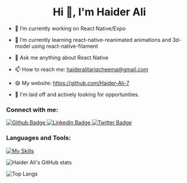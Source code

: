  <h1 align="center">Hi 👋, I'm Haider Ali</h1>




- 🔭 I’m currently working on React Native/Expo


- 🌱 I’m currently learning react-native-reanimated animations and 3d-model using react-native-filament


- 💬 Ask me anything about React Native 


- 📫 How to reach me: haideralitariqcheema@gmail.com


- 😄 My website: https://github.com/Haider-Ali-7


- 💼 I'm laid off and actively looking for opportunities.


  


### Connect with me:


<div id="badges">
  <a href="https://github.com/Haider-Ali-7">
    <img src="https://img.shields.io/badge/Github-white?style=for-the-badge&logo=Github&logoColor=black" alt="Github Badge"/>
  </a>
  <a href="www.linkedin.com/in/haider-ali-tariq-n129">
    <img src="https://img.shields.io/badge/Linkedin-blue?style=for-the-badge&logo=linkedin&logoColor=white" alt="LinkedIn Badge"/>
  </a>
  <a href="https://x/htc007Cheema">
    <img src="https://img.shields.io/badge/Twitter-blue?style=for-the-badge&logo=twitter&logoColor=white" alt="Twitter Badge"/>
  </a>
</div>





### Languages and Tools:


[![My Skills](https://skillicons.dev/icons?i=react,firebase,aws,js,ts,redux,sentry,github,git,postman,figma&perline=5)](https://skillicons.dev)





![Haider Ali's GitHub stats](https://github-readme-stats.vercel.app/api?username=Haider-Ali-7&show_icons=true&theme=dark)





![Top Langs](https://github-readme-stats.vercel.app/api/top-langs/?username=Haider-Ali-7&theme=dark)
